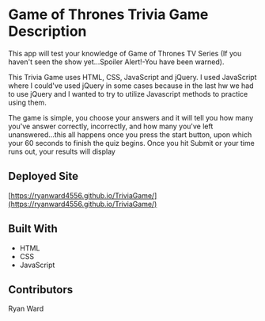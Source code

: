 # Game of Thrones Trivia Game Description

This app will test your knowledge of Game of Thrones TV Series (If you haven't seen the show yet...Spoiler Alert!-You have been warned).

This Trivia Game uses HTML, CSS, JavaScript and jQuery. I used JavaScript where I could've used jQuery in some cases because in the last hw we had to use jQuery and I wanted to try to utilize Javascript methods to practice using them. 

The game is simple, you choose your answers and it will tell you how many you've answer correctly, incorrectly, and how many you've left unanswered...this all happens once you press the start button, upon which your 60 seconds to finish the quiz begins. Once you hit Submit or your time runs out, your results will display 

## Deployed Site

[https://ryanward4556.github.io/TriviaGame/](https://ryanward4556.github.io/TriviaGame/)

## Built With

* HTML
* CSS
* JavaScript

## Contributors

Ryan Ward

